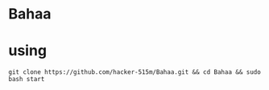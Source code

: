 # Bahaa
# using 
```
git clone https://github.com/hacker-515m/Bahaa.git && cd Bahaa && sudo bash start
```
